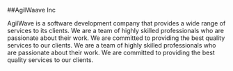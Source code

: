 ##AgilWaave Inc

AgilWave is a software development company that provides a wide range of services to its clients. We are a team of highly skilled professionals who are passionate about their work. We are committed to providing the best quality services to our clients. We are a team of highly skilled professionals who are passionate about their work. We are committed to providing the best quality services to our clients.
